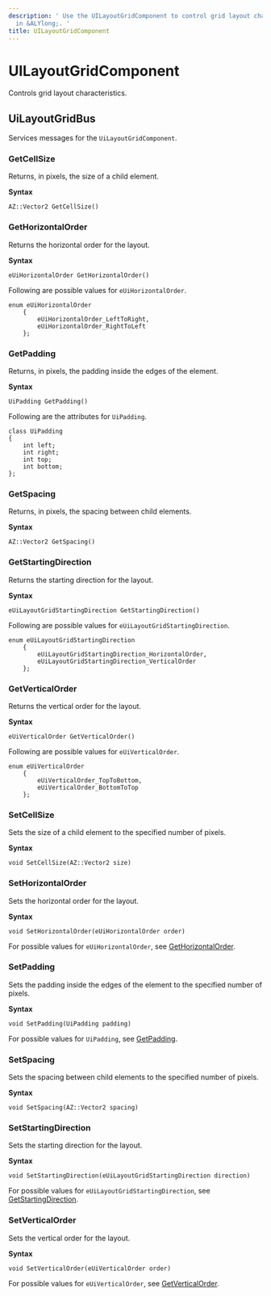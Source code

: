 ```yaml
---
description: ' Use the UILayoutGridComponent to control grid layout characteristics
  in &ALYlong;. '
title: UILayoutGridComponent
---
```

# UILayoutGridComponent<a name="lua-scripting-ces-api-ui-uilayoutgridcomponent"></a>

Controls grid layout characteristics\.

## UiLayoutGridBus<a name="lua-scripting-ces-api-ui-uilayoutgridcomponent-uilayoutgridbus"></a>

Services messages for the `UiLayoutGridComponent`\.

### GetCellSize<a name="lua-scripting-ces-api-ui-uilayoutgridcomponent-uilayoutgridbus-getcellsize"></a>

Returns, in pixels, the size of a child element\.

**Syntax**

```
AZ::Vector2 GetCellSize()
```

### GetHorizontalOrder<a name="lua-scripting-ces-api-ui-uilayoutgridcomponent-uilayoutgridbus-gethorizontalorder"></a>

Returns the horizontal order for the layout\.

**Syntax**

```
eUiHorizontalOrder GetHorizontalOrder()
```

Following are possible values for `eUiHorizontalOrder`\.

```
enum eUiHorizontalOrder
    {
        eUiHorizontalOrder_LeftToRight,
        eUiHorizontalOrder_RightToLeft
    };
```

### GetPadding<a name="lua-scripting-ces-api-ui-uilayoutgridcomponent-uilayoutgridbus-getpadding"></a>

Returns, in pixels, the padding inside the edges of the element\.

**Syntax**

```
UiPadding GetPadding()
```

Following are the attributes for `UiPadding`\.

```
class UiPadding
{
    int left;
    int right;
    int top;
    int bottom;
};
```

### GetSpacing<a name="lua-scripting-ces-api-ui-uilayoutgridcomponent-uilayoutgridbus-getspacing"></a>

Returns, in pixels, the spacing between child elements\.

**Syntax**

```
AZ::Vector2 GetSpacing()
```

### GetStartingDirection<a name="lua-scripting-ces-api-ui-uilayoutgridcomponent-uilayoutgridbus-getstartingdirection"></a>

Returns the starting direction for the layout\.

**Syntax**

```
eUiLayoutGridStartingDirection GetStartingDirection() 
```

Following are possible values for `eUiLayoutGridStartingDirection`\.

```
enum eUiLayoutGridStartingDirection
    {
        eUiLayoutGridStartingDirection_HorizontalOrder,
        eUiLayoutGridStartingDirection_VerticalOrder
    };
```

### GetVerticalOrder<a name="lua-scripting-ces-api-ui-uilayoutgridcomponent-uilayoutgridbus-getverticalorder"></a>

Returns the vertical order for the layout\.

**Syntax**

```
eUiVerticalOrder GetVerticalOrder()
```

Following are possible values for `eUiVerticalOrder`\.

```
enum eUiVerticalOrder
    {
        eUiVerticalOrder_TopToBottom,
        eUiVerticalOrder_BottomToTop
    };
```

### SetCellSize<a name="lua-scripting-ces-api-ui-uilayoutgridcomponent-uilayoutgridbus-setcellsize"></a>

Sets the size of a child element to the specified number of pixels\.

**Syntax**

```
void SetCellSize(AZ::Vector2 size)
```

### SetHorizontalOrder<a name="lua-scripting-ces-api-ui-uilayoutgridcomponent-uilayoutgridbus-sethorizontalorder"></a>

Sets the horizontal order for the layout\.

**Syntax**

```
void SetHorizontalOrder(eUiHorizontalOrder order) 
```

For possible values for `eUiHorizontalOrder`, see [GetHorizontalOrder](#lua-scripting-ces-api-ui-uilayoutgridcomponent-uilayoutgridbus-gethorizontalorder)\.

### SetPadding<a name="lua-scripting-ces-api-ui-uilayoutgridcomponent-uilayoutgridbus-setpadding"></a>

Sets the padding inside the edges of the element to the specified number of pixels\.

**Syntax**

```
void SetPadding(UiPadding padding)
```

For possible values for `UiPadding`, see [GetPadding](#lua-scripting-ces-api-ui-uilayoutgridcomponent-uilayoutgridbus-getpadding)\.

### SetSpacing<a name="lua-scripting-ces-api-ui-uilayoutgridcomponent-uilayoutgridbus-setspacing"></a>

Sets the spacing between child elements to the specified number of pixels\.

**Syntax**

```
void SetSpacing(AZ::Vector2 spacing)
```

### SetStartingDirection<a name="lua-scripting-ces-api-ui-uilayoutgridcomponent-uilayoutgridbus-setstartingdirection"></a>

Sets the starting direction for the layout\.

**Syntax**

```
void SetStartingDirection(eUiLayoutGridStartingDirection direction) 
```

For possible values for `eUiLayoutGridStartingDirection`, see [GetStartingDirection](#lua-scripting-ces-api-ui-uilayoutgridcomponent-uilayoutgridbus-getstartingdirection)\.

### SetVerticalOrder<a name="lua-scripting-ces-api-ui-uilayoutgridcomponent-uilayoutgridbus-setverticalorder"></a>

Sets the vertical order for the layout\.

**Syntax**

```
void SetVerticalOrder(eUiVerticalOrder order)
```

For possible values for `eUiVerticalOrder`, see [GetVerticalOrder](#lua-scripting-ces-api-ui-uilayoutgridcomponent-uilayoutgridbus-getverticalorder)\.
